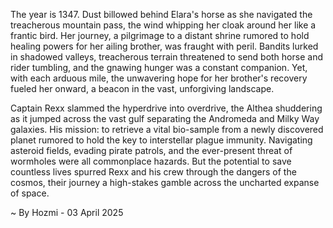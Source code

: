 
The year is 1347.  Dust billowed behind Elara's horse as she navigated the treacherous mountain pass, the wind whipping her cloak around her like a frantic bird.  Her journey, a pilgrimage to a distant shrine rumored to hold healing powers for her ailing brother, was fraught with peril.  Bandits lurked in shadowed valleys, treacherous terrain threatened to send both horse and rider tumbling, and the gnawing hunger was a constant companion.  Yet, with each arduous mile, the unwavering hope for her brother's recovery fueled her onward, a beacon in the vast, unforgiving landscape.

Captain Rexx slammed the hyperdrive into overdrive, the Althea shuddering as it jumped across the vast gulf separating the Andromeda and Milky Way galaxies.  His mission: to retrieve a vital bio-sample from a newly discovered planet rumored to hold the key to interstellar plague immunity.  Navigating asteroid fields, evading pirate patrols, and the ever-present threat of wormholes were all commonplace hazards.  But the potential to save countless lives spurred Rexx and his crew through the dangers of the cosmos, their journey a high-stakes gamble across the uncharted expanse of space.

~ By Hozmi - 03 April 2025
